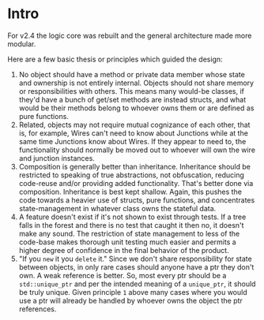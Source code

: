 # Intro

For v2.4 the logic core was rebuilt and the general architecture made more modular.

Here are a few basic thesis or principles which guided the design:

1. No object should have a method or private data member whose state and ownership is not entirely internal. Objects should not share memory or responsibilities with others. This means many would-be classes, if they'd have a bunch of get/set methods are instead structs, and what would be their methods belong to whoever owns them or are defined as pure functions.
2. Related, objects may not require mutual cognizance of each other, that is, for example, Wires can't need to know about Junctions while at the same time Junctions know about Wires. If they appear to need to, the functionality should normally be moved out to whoever will own the wire and junction instances.
3. Composition is generally better than inheritance. Inheritance should be restricted to speaking of true abstractions, not obfuscation, reducing code-reuse and/or providing added functionality. That's better done via composition. Inheritance is best kept shallow. Again, this pushes the code towards a heavier use of structs, pure functions, and concentrates state-management in whatever class owns the stateful data.
4. A feature doesn't exist if it's not shown to exist through tests. If a tree falls in the forest and there is no test that caught it then no, it doesn't make any sound. The restriction of state management to less of the code-base makes thorough unit testing much easier and permits a higher degree of confidence in the final behavior of the product.
5. "If you `new` it you `delete` it." Since we don't share responsibility for state between objects, in only rare cases should anyone have a ptr they don't own. A weak reference is better. So, most every ptr should be a `std::unique_ptr` and per the intended meaning of a `unique_ptr`, it should be truly unique. Given principle `1` above many cases where you would use a ptr will already be handled by whoever owns the object the ptr references.
